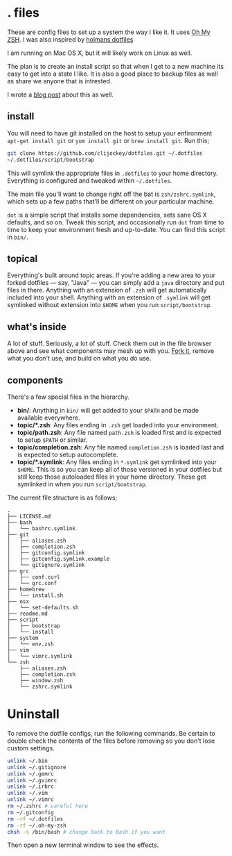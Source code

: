 # . files

These are config files to set up a system the way I like it. It uses [Oh My ZSH](https://github.com/robbyrussell/oh-my-zsh). I was also inspired by [holmans dotfiles](https://github.com/holman/dotfiles)

I am running on Mac OS X, but it will likely work on Linux as well.

The plan is to create an install script so that when I get to a new machine its easy to get into a state I like. It is also a good place to backup files as well as share we anyone that is intrested.

I wrote a [blog post](https://clijockey.com/dotfiles/) about this as well.

## install

You will need to have git installed on the host to setup your enfironment ```apt-get install git``` or ```yum install git``` or ```brew install git```.
Run this;

```sh
git clone https://github.com/clijockey/dotfiles.git ~/.dotfiles
~/.dotfiles/script/bootstrap
```

This will symlink the appropriate files in `.dotfiles` to your home directory.
Everything is configured and tweaked within `~/.dotfiles`.

The main file you'll want to change right off the bat is `zsh/zshrc.symlink`,
which sets up a few paths that'll be different on your particular machine.

`dot` is a simple script that installs some dependencies, sets sane OS X
defaults, and so on. Tweak this script, and occasionally run `dot` from
time to time to keep your environment fresh and up-to-date. You can find
this script in `bin/`.

## topical

Everything's built around topic areas. If you're adding a new area to your
forked dotfiles — say, "Java" — you can simply add a `java` directory and put
files in there. Anything with an extension of `.zsh` will get automatically
included into your shell. Anything with an extension of `.symlink` will get
symlinked without extension into `$HOME` when you run `script/bootstrap`.

## what's inside

A lot of stuff. Seriously, a lot of stuff. Check them out in the file browser
above and see what components may mesh up with you.
[Fork it](https://github.com/clijockey/dotfiles/fork), remove what you don't
use, and build on what you do use.

## components

There's a few special files in the hierarchy.

- **bin/**: Anything in `bin/` will get added to your `$PATH` and be made
  available everywhere.
- **topic/\*.zsh**: Any files ending in `.zsh` get loaded into your
  environment.
- **topic/path.zsh**: Any file named `path.zsh` is loaded first and is
  expected to setup `$PATH` or similar.
- **topic/completion.zsh**: Any file named `completion.zsh` is loaded
  last and is expected to setup autocomplete.
- **topic/\*.symlink**: Any files ending in `*.symlink` get symlinked into
  your `$HOME`. This is so you can keep all of those versioned in your dotfiles
  but still keep those autoloaded files in your home directory. These get
  symlinked in when you run `script/bootstrap`.

The current file structure is as follows;
```
.
├── LICENSE.md
├── bash
│   └── bashrc.symlink
├── git
│   ├── aliases.zsh
│   ├── completion.zsh
│   ├── gitconfig.symlink
│   ├── gitconfig.symlink.example
│   └── gitignore.symlink
├── grc
│   ├── conf.curl
│   └── grc.conf
├── homebrew
│   └── install.sh
├── osx
│   └── set-defaults.sh
├── readme.md
├── script
│   ├── bootstrap
│   └── install
├── system
│   └── env.zsh
├── vim
│   └── vimrc.symlink
└── zsh
    ├── aliases.zsh
    ├── completion.zsh
    ├── window.zsh
    └── zshrc.symlink
```

# Uninstall

To remove the dotfile configs, run the following commands. Be certain to double check the contents of the files before removing so you don't lose custom settings.

```sh
unlink ~/.bin
unlink ~/.gitignore
unlink ~/.gemrc
unlink ~/.gvimrc
unlink ~/.irbrc
unlink ~/.vim
unlink ~/.vimrc
rm ~/.zshrc # careful here
rm ~/.gitconfig
rm -rf ~/.dotfiles
rm -rf ~/.oh-my-zsh
chsh -s /bin/bash # change back to Bash if you want
```

Then open a new terminal window to see the effects.
